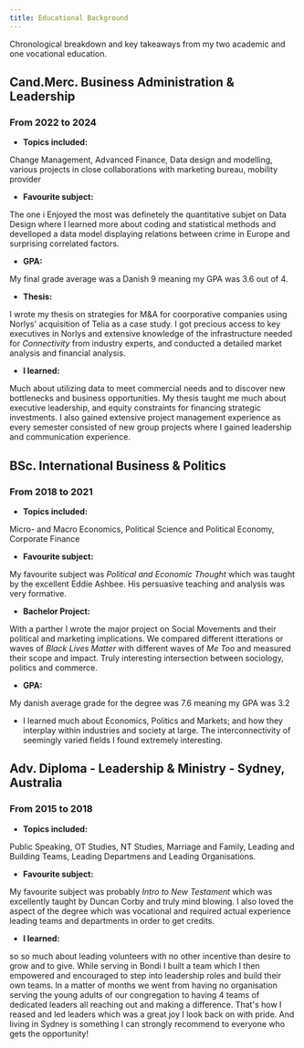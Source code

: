 ```yaml
---
title: Educational Background
---
```

Chronological breakdown and key takeaways from my two academic and one vocational education.

## Cand.Merc. Business Administration & Leadership
### From 2022 to 2024
- **Topics included:**

 Change Management, Advanced Finance, Data design and modelling, various projects in close collaborations with marketing bureau, mobility provider
- **Favourite subject:**

The one i Enjoyed the most was definetely the quantitative subjet on Data Design where I learned more about coding and statistical methods and develloped a data model displaying relations between crime in Europe and surprising correlated factors.
- **GPA:** 

My final grade average was a Danish 9 meaning my GPA was 3.6 out of 4.

- **Thesis:**

I wrote my thesis on strategies for M&A for coorporative companies using Norlys' acquisition of Telia as a case study. I got precious access to key executives in Norlys and extensive knowledge of the infrastructure needed for _Connectivity_ from industry experts, and conducted a detailed market analysis and financial analysis.

- **I learned:**

 Much about utilizing data to meet commercial needs and to discover new bottlenecks and business opportunities. My thesis taught me much about executive leadership, and equity constraints for financing strategic investments. I also gained extensive project management experience as every semester consisted of new group projects where I gained leadership and communication experience.

## BSc. International Business & Politics
### From 2018 to 2021
- **Topics included:**

Micro- and Macro Economics, Political Science and Political Economy, Corporate Finance
- **Favourite subject:**

My favourite subject was _Political and Economic Thought_ which was taught by the excellent Eddie Ashbee. His persuasive teaching and analysis was very formative.

- **Bachelor Project:**

With a parther I wrote the major project on Social Movements and their political and marketing implications. We compared different itterations or waves of _Black Lives Matter_ with different waves of _Me Too_ and measured their scope and impact. Truly interesting intersection between sociology, politics and commerce.
- **GPA:**

My danish average grade for the degree was 7.6 meaning my GPA was 3.2

- I learned much about Economics, Politics and Markets; and how they interplay within industries and society at large. The interconnectivity of seemingly varied fields I found extremely interesting.

## Adv. Diploma - Leadership & Ministry - Sydney, Australia
### From 2015 to 2018
- **Topics included:**

Public Speaking, OT Studies, NT Studies, Marriage and Family, Leading and Building Teams, Leading Departmens and Leading Organisations.
- **Favourite subject:**

My favourite subject was probably _Intro to New Testament_ which was excellently taught by Duncan Corby and truly mind blowing. I also loved the aspect of the degree which was vocational and required actual experience leading teams and departments in order to get credits. 

- **I learned:**

 so so much about leading volunteers with no other incentive than desire to grow and to give. While serving in Bondi I built a team which I then empowered and encouraged to step into leadership roles and build their own teams. In a matter of months we went from having no organisation serving the young adults of our congregation to having 4 teams of dedicated leaders all reaching out and making a difference. That's how I reased and led leaders which was a great joy I look back on with pride.
 And living in Sydney is something I can strongly recommend to everyone who gets the opportunity!



